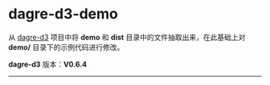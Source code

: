 # dagre-d3-demo

从 [dagre-d3](https://github.com/dagrejs/dagre-d3) 项目中将 **demo** 和 **dist** 目录中的文件抽取出来，在此基础上对 **demo/** 目录下的示例代码进行修改。

**dagre-d3** 版本：**V0.6.4**





---